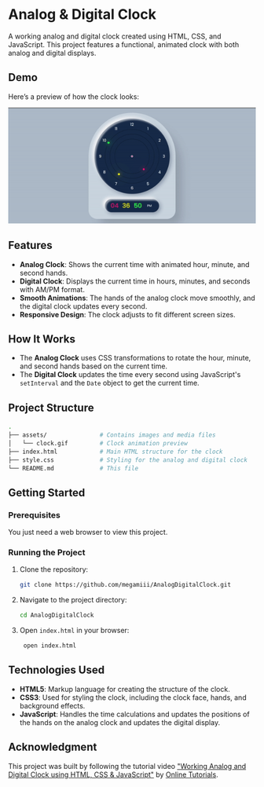 # Analog & Digital Clock

A working analog and digital clock created using HTML, CSS, and JavaScript. This project features a functional, animated clock with both analog and digital displays.

## Demo

Here’s a preview of how the clock looks:

<img src="assets/clock.gif" alt="Analog and Digital Clock" width="750"/>

## Features

- **Analog Clock**: Shows the current time with animated hour, minute, and second hands.
- **Digital Clock**: Displays the current time in hours, minutes, and seconds with AM/PM format.
- **Smooth Animations**: The hands of the analog clock move smoothly, and the digital clock updates every second.
- **Responsive Design**: The clock adjusts to fit different screen sizes.

## How It Works

- The **Analog Clock** uses CSS transformations to rotate the hour, minute, and second hands based on the current time.
- The **Digital Clock** updates the time every second using JavaScript's `setInterval` and the `Date` object to get the current time.

## Project Structure

```bash
.
├── assets/               # Contains images and media files
│   └── clock.gif         # Clock animation preview
├── index.html            # Main HTML structure for the clock
├── style.css             # Styling for the analog and digital clock
└── README.md             # This file
```

## Getting Started
### Prerequisites
You just need a web browser to view this project.

### Running the Project
1. Clone the repository:
    ```bash
    git clone https://github.com/megamiii/AnalogDigitalClock.git
    ```
2. Navigate to the project directory:
   ```bash
   cd AnalogDigitalClock
   ```
3. Open `index.html` in your browser:
   ```bash
    open index.html
   ```

## Technologies Used

- **HTML5**: Markup language for creating the structure of the clock.
- **CSS3**: Used for styling the clock, including the clock face, hands, and background effects.
- **JavaScript**: Handles the time calculations and updates the positions of the hands on the analog clock and updates the digital display.

## Acknowledgment

This project was built by following the tutorial video ["Working Analog and Digital Clock using HTML, CSS & JavaScript"](https://youtu.be/5NbczsfBe4I) by [Online Tutorials](https://www.youtube.com/@OnlineTutorialsYT).